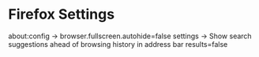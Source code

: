 # Firefox Settings

about:config -> browser.fullscreen.autohide=false
settings -> Show search suggestions ahead of browsing history in address bar results=false
